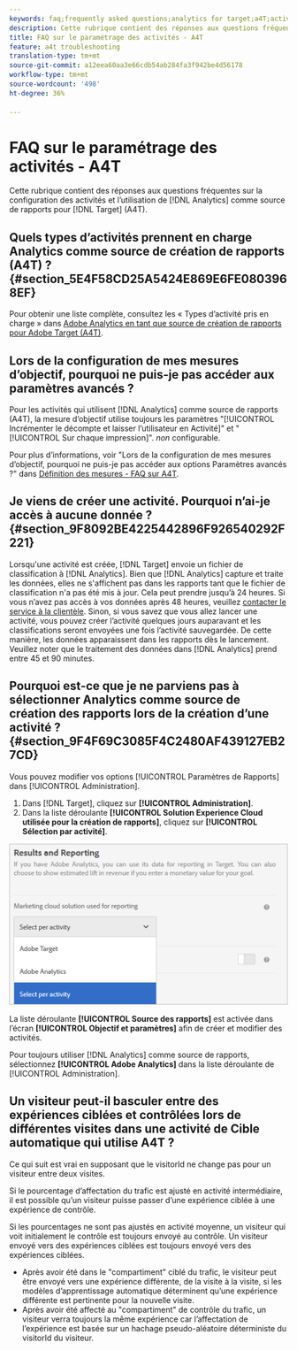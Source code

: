 ```yaml
---
keywords: faq;frequently asked questions;analytics for target;a4T;activity setup
description: Cette rubrique contient des réponses aux questions fréquentes sur l’effet élévateur et le degré de confiance lors de l’utilisation d’Analytics comme source des rapports pour Target (A4T).
title: FAQ sur le paramétrage des activités - A4T
feature: a4t troubleshooting
translation-type: tm+mt
source-git-commit: a12eea60aa3e66cdb54ab284fa3f942be4d56178
workflow-type: tm+mt
source-wordcount: '498'
ht-degree: 36%

---
```



# FAQ sur le paramétrage des activités - A4T

Cette rubrique contient des réponses aux questions fréquentes sur la configuration des activités et l’utilisation de [!DNL Analytics] comme source de rapports pour [!DNL Target] (A4T).

## Quels types d’activités prennent en charge Analytics comme source de création de rapports (A4T) ?{#section_5E4F58CD25A5424E869E6FE0803968EF}

Pour obtenir une liste complète, consultez les « Types d’activité pris en charge » dans [Adobe Analytics en tant que source de création de rapports pour Adobe Target (A4T)](/help/c-integrating-target-with-mac/a4t/a4t.md#concept_7540C8C04259434AB6EE33B09F47A1DE).

## Lors de la configuration de mes mesures d’objectif, pourquoi ne puis-je pas accéder aux paramètres avancés ?

Pour les activités qui utilisent [!DNL Analytics] comme source de rapports (A4T), la mesure d’objectif utilise toujours les paramètres &quot;[!UICONTROL Incrémenter le décompte et laisser l’utilisateur en Activité]&quot; et &quot;[!UICONTROL Sur chaque impression]&quot;. *non* configurable.

Pour plus d’informations, voir &quot;Lors de la configuration de mes mesures d’objectif, pourquoi ne puis-je pas accéder aux options Paramètres avancés ?&quot; dans [Définition des mesures - FAQ sur A4T](/help/c-integrating-target-with-mac/a4t/r-a4t-faq/a4t-faq-metric-definition.md).

## Je viens de créer une activité. Pourquoi n’ai-je accès à aucune donnée ? {#section_9F8092BE4225442896F926540292F221}

Lorsqu&#39;une activité est créée, [!DNL Target] envoie un fichier de classification à [!DNL Analytics]. Bien que [!DNL Analytics] capture et traite les données, elles ne s&#39;affichent pas dans les rapports tant que le fichier de classification n&#39;a pas été mis à jour. Cela peut prendre jusqu’à 24 heures. Si vous n’avez pas accès à vos données après 48 heures, veuillez [contacter le service à la clientèle](/help/cmp-resources-and-contact-information.md#reference_ACA3391A00EF467B87930A450050077C). Sinon, si vous savez que vous allez lancer une activité, vous pouvez créer l’activité quelques jours auparavant et les classifications seront envoyées une fois l’activité sauvegardée. De cette manière, les données apparaissent dans les rapports dès le lancement. Veuillez noter que le traitement des données dans [!DNL Analytics] prend entre 45 et 90 minutes.

## Pourquoi est-ce que je ne parviens pas à sélectionner Analytics comme source de création des rapports lors de la création d’une activité ? {#section_9F4F69C3085F4C2480AF439127EB27CD}

Vous pouvez modifier vos options [!UICONTROL Paramètres de Rapports] dans [!UICONTROL Administration].

1. Dans [!DNL Target], cliquez sur **[!UICONTROL Administration]**.
1. Dans la liste déroulante **[!UICONTROL Solution Experience Cloud utilisée pour la création de rapports]**, cliquez sur **[!UICONTROL Sélection par activité]**.

![](assets/select-per-activity.png)

La liste déroulante **[!UICONTROL Source des rapports]** est activée dans l’écran **[!UICONTROL Objectif et paramètres]** afin de créer et modifier des activités.

Pour toujours utiliser [!DNL Analytics] comme source de rapports, sélectionnez **[!UICONTROL Adobe Analytics]** dans la liste déroulante de [!UICONTROL Administration].

## Un visiteur peut-il basculer entre des expériences ciblées et contrôlées lors de différentes visites dans une activité de Cible automatique qui utilise A4T ?

Ce qui suit est vrai en supposant que le visitorId ne change pas pour un visiteur entre deux visites.

Si le pourcentage d’affectation du trafic est ajusté en activité intermédiaire, il est possible qu’un visiteur puisse passer d’une expérience ciblée à une expérience de contrôle.

Si les pourcentages ne sont pas ajustés en activité moyenne, un visiteur qui voit initialement le contrôle est toujours envoyé au contrôle. Un visiteur envoyé vers des expériences ciblées est toujours envoyé vers des expériences ciblées.

* Après avoir été dans le &quot;compartiment&quot; ciblé du trafic, le visiteur peut être envoyé vers une expérience différente, de la visite à la visite, si les modèles d’apprentissage automatique déterminent qu’une expérience différente est pertinente pour la nouvelle visite.
* Après avoir été affecté au &quot;compartiment&quot; de contrôle du trafic, un visiteur verra toujours la même expérience car l’affectation de l’expérience est basée sur un hachage pseudo-aléatoire déterministe du visitorId du visiteur.
